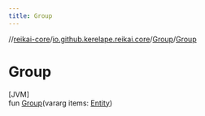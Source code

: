 ```yaml
---
title: Group
---
```

//[reikai-core](../../../index.html)/[io.github.kerelape.reikai.core](../index.html)/[Group](index.html)/[Group](-group.html)



# Group



[JVM]\
fun [Group](-group.html)(vararg items: [Entity](../-entity/index.html))




